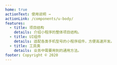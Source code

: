 ```yaml
---
home: true
actionText: 使用说明 →
actionLink: /components/u-body/
features:
  - title: 项目结构
    details: 介绍小程序的整体项目结构。
  - title: UI组件
    details: 适配各类手机型号的小程序组件，方便高速开发。
  - title: 工具类
    details: 业务中需要用到的通用方法。
footer: Copyright © 2020
---
```

